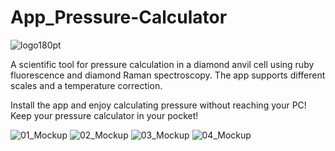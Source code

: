 # App_Pressure-Calculator

![logo180pt](https://user-images.githubusercontent.com/66723745/105149998-78d2a680-5b04-11eb-964f-6135191364f2.png)


A scientific tool for pressure calculation in a diamond anvil cell using ruby fluorescence and diamond Raman spectroscopy. 
The app supports different scales and a temperature correction.

Install the app and enjoy calculating pressure without reaching your PC! Keep your pressure calculator in your pocket!

![01_Mockup](https://user-images.githubusercontent.com/66723745/105151069-ce5b8300-5b05-11eb-83d6-65899f29f160.png) ![02_Mockup](https://user-images.githubusercontent.com/66723745/105151081-d0bddd00-5b05-11eb-9b40-91c3672bef46.png) ![03_Mockup](https://user-images.githubusercontent.com/66723745/105151407-3a3deb80-5b06-11eb-891a-31708431ff12.png) ![04_Mockup](https://user-images.githubusercontent.com/66723745/105151095-d5829100-5b05-11eb-86b8-1aef175c66b8.png)
